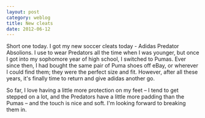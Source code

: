 ```yaml
---
layout: post
category: weblog
title: New cleats
date: 2012-06-12
---
```


Short one today. I got my new soccer cleats today - Adidas Predator Absolions. I use to wear Predators all the time when I was younger, but once I got into my sophomore year of high school, I switched to Pumas. Ever since then, I had bought the same pair of Puma shoes off eBay, or wherever I could find them; they were the perfect size and fit. However, after all these years, it's finally time to return and give adidas another go.

So far, I love having a little more protection on my feet – I tend to get stepped on a lot, and the Predators have a little more padding than the Pumas – and the touch is nice and soft. I'm looking forward to breaking them in.